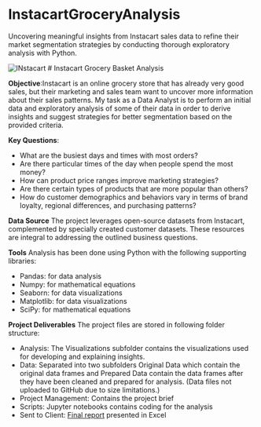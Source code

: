 # InstacartGroceryAnalysis
Uncovering meaningful  insights from Instacart sales data to refine their market segmentation strategies by conducting thorough exploratory analysis with Python.

 ![INstacart](https://github.com/user-attachments/assets/b1dcdf78-6891-4b1b-b2a5-a58e5f543577) # Instacart Grocery Basket Analysis

**Objective**:Instacart is an online grocery store that has already very good sales, but their marketing and sales team want to uncover more information about their sales patterns. My task as a Data Analyst is to perform an initial data and exploratory analysis of some of their data in order to derive insights and suggest strategies for better segmentation based on the provided criteria.

**Key Questions**:
- What are the busiest days and times with most orders?
- Are there particular times of the day when people spend the most money?
- How can product price ranges improve marketing strategies?
- Are there certain types of products that are more popular than others?
- How do customer demographics and behaviors vary in terms of brand loyalty, regional differences, and purchasing patterns?

**Data Source**
The project leverages open-source datasets from Instacart, complemented by specially created customer datasets. These resources are integral to addressing the outlined business questions.

**Tools**
Analysis has been done using Python with the following supporting libraries:
- Pandas: for data analysis
- Numpy: for mathematical equations
- Seaborn: for data visualizations
- Matplotlib: for data visualizations
- SciPy: for mathematical equations

**Project Deliverables**
The project files are stored in following folder structure:
- Analysis: The Visualizations subfolder contains the visualizations used for developing and explaining insights.
- Data: Separated into two subfolders Original Data which contain the original data frames and Prepared Data contain the data frames after they have been cleaned and prepared for analysis. (Data files not uploaded to GitHub due to size limitations.)
- Project Management:  Contains the project brief
- Scripts: Jupyter notebooks contains coding for the analysis
- Sent to Client: [Final report](https://github.com/Sreelakshmi-Hub/InstacartGroceryAnalysis/blob/main/Sent%20to%20client/Instacart_Final_Report.xlsx) presented in Excel

  
